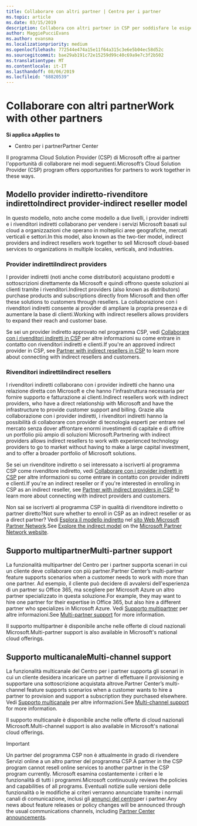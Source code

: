 ```yaml
---
title: Collaborare con altri partner | Centro per i partner
ms.topic: article
ms.date: 03/15/2019
description: Collabora con altri partner in CSP per soddisfare le esigenze dei clienti condivisi.
author: MaggiePucciEvans
ms.author: evansma
ms.localizationpriority: medium
ms.openlocfilehash: 772544e474a15e11f64a315c3e6e5b04ec58d52c
ms.sourcegitcommit: bae29ab191c72e15259d99c40c69a9e7c3f2b502
ms.translationtype: MT
ms.contentlocale: it-IT
ms.lasthandoff: 08/06/2019
ms.locfileid: "68820539"
---
```

# <a name="work-with-other-partners"></a><span data-ttu-id="f328e-103">Collaborare con altri partner</span><span class="sxs-lookup"><span data-stu-id="f328e-103">Work with other partners</span></span>

<span data-ttu-id="f328e-104">**Si applica a**</span><span class="sxs-lookup"><span data-stu-id="f328e-104">**Applies to**</span></span>

-  <span data-ttu-id="f328e-105">Centro per i partner</span><span class="sxs-lookup"><span data-stu-id="f328e-105">Partner Center</span></span>

<span data-ttu-id="f328e-106">Il programma Cloud Solution Provider (CSP) di Microsoft offre ai partner l'opportunità di collaborare nei modi seguenti.</span><span class="sxs-lookup"><span data-stu-id="f328e-106">Microsoft’s Cloud Solution Provider (CSP) program offers opportunities for partners to work together in these ways.</span></span>

## <a name="indirect-provider-indirect-reseller-model"></a><span data-ttu-id="f328e-107">Modello provider indiretto-rivenditore indiretto</span><span class="sxs-lookup"><span data-stu-id="f328e-107">Indirect provider-indirect reseller model</span></span>

<span data-ttu-id="f328e-108">In questo modello, noto anche come modello a due livelli, i provider indiretti e i rivenditori indiretti collaborano per vendere i servizi Microsoft basati sul cloud a organizzazioni che operano in molteplici aree geografiche, mercati verticali e settori.</span><span class="sxs-lookup"><span data-stu-id="f328e-108">In this model, also known as the two-tier model, indirect providers and indirect resellers work together to sell Microsoft cloud-based services to organizations in multiple locales, verticals, and industries.</span></span> 

### <a name="indirect-providers"></a><span data-ttu-id="f328e-109">Provider indiretti</span><span class="sxs-lookup"><span data-stu-id="f328e-109">Indirect providers</span></span>

<span data-ttu-id="f328e-110">I provider indiretti (noti anche come distributori) acquistano prodotti e sottoscrizioni direttamente da Microsoft e quindi offrono queste soluzioni ai clienti tramite i rivenditori.</span><span class="sxs-lookup"><span data-stu-id="f328e-110">Indirect providers (also known as distributors) purchase products and subscriptions directly from Microsoft and then offer these solutions to customers through resellers.</span></span> <span data-ttu-id="f328e-111">La collaborazione con i rivenditori indiretti consente ai provider di ampliare la propria presenza e di aumentare la base di clienti.</span><span class="sxs-lookup"><span data-stu-id="f328e-111">Working with indirect resellers allows providers to expand their reach and customer base.</span></span> 

<span data-ttu-id="f328e-112">Se sei un provider indiretto approvato nel programma CSP, vedi [Collaborare con i rivenditori indiretti in CSP](indirect-provider-tasks-in-partner-center.md) per altre informazioni su come entrare in contatto con rivenditori indiretti e clienti.</span><span class="sxs-lookup"><span data-stu-id="f328e-112">If you're an approved indirect provider in CSP, see [Partner with indirect resellers in CSP](indirect-provider-tasks-in-partner-center.md) to learn more about connecting with indirect resellers and customers.</span></span> 

### <a name="indirect-resellers"></a><span data-ttu-id="f328e-113">Rivenditori indiretti</span><span class="sxs-lookup"><span data-stu-id="f328e-113">Indirect resellers</span></span> 

<span data-ttu-id="f328e-114">I rivenditori indiretti collaborano con i provider indiretti che hanno una relazione diretta con Microsoft e che hanno l'infrastruttura necessaria per fornire supporto e fatturazione ai clienti.</span><span class="sxs-lookup"><span data-stu-id="f328e-114">Indirect resellers work with indirect providers, who have a direct relationship with Microsoft and have the infrastructure to provide customer support and billing.</span></span> <span data-ttu-id="f328e-115">Grazie alla collaborazione con i provider indiretti, i rivenditori indiretti hanno la possibilità di collaborare con provider di tecnologia esperti per entrare nel mercato senza dover affrontare enormi investimenti di capitale e di offrire un portfolio più ampio di soluzioni Microsoft.</span><span class="sxs-lookup"><span data-stu-id="f328e-115">Partnering with indirect providers allows indirect resellers to work with experienced technology providers to go to market without having to make a large capital investment, and to offer a broader portfolio of Microsoft solutions.</span></span> 

<span data-ttu-id="f328e-116">Se sei un rivenditore indiretto o sei interessato a iscriverti al programma CSP come rivenditore indiretto, vedi [Collaborare con i provider indiretti in CSP](indirect-reseller-tasks-in-partner-center.md) per altre informazioni su come entrare in contatto con provider indiretti e clienti.</span><span class="sxs-lookup"><span data-stu-id="f328e-116">If you're an indirect reseller or if you're interested in enrolling in CSP as an indirect reseller, see [Partner with indirect providers in CSP](indirect-reseller-tasks-in-partner-center.md) to learn more about connecting with indirect providers and customers.</span></span>

<span data-ttu-id="f328e-117">Non sai se iscriverti al programma CSP in qualità di rivenditore indiretto o partner diretto?</span><span class="sxs-lookup"><span data-stu-id="f328e-117">Not sure whether to enroll in CSP as an indirect reseller or as a direct partner?</span></span> <span data-ttu-id="f328e-118">Vedi [Esplora il modello indiretto](https://partner.microsoft.com/cloud-solution-provider/indirect) nel [sito Web Microsoft Partner Network](https://partner.microsoft.com).</span><span class="sxs-lookup"><span data-stu-id="f328e-118">See [Explore the indirect model](https://partner.microsoft.com/cloud-solution-provider/indirect) on the [Microsoft Partner Network website](https://partner.microsoft.com).</span></span>   

## <a name="multi-partner-support"></a><span data-ttu-id="f328e-119">Supporto multipartner</span><span class="sxs-lookup"><span data-stu-id="f328e-119">Multi-partner support</span></span>

<span data-ttu-id="f328e-120">La funzionalità multipartner del Centro per i partner supporta scenari in cui un cliente deve collaborare con più partner.</span><span class="sxs-lookup"><span data-stu-id="f328e-120">Partner Center’s multi-partner feature supports scenarios when a customer needs to work with more than one partner.</span></span> <span data-ttu-id="f328e-121">Ad esempio, il cliente può decidere di avvalersi dell'esperienza di un partner su Office 365, ma scegliere per Microsoft Azure un altro partner specializzato in questa soluzione.</span><span class="sxs-lookup"><span data-stu-id="f328e-121">For example, they may want to hire one partner for their expertise in Office 365, but also hire a different partner who specializes in Microsoft Azure.</span></span> <span data-ttu-id="f328e-122">Vedi [Supporto multipartner](multipartner.md) per altre informazioni.</span><span class="sxs-lookup"><span data-stu-id="f328e-122">See [Multi-partner support](multipartner.md) for more information.</span></span>

<span data-ttu-id="f328e-123">Il supporto multipartner è disponibile anche nelle offerte di cloud nazionali Microsoft.</span><span class="sxs-lookup"><span data-stu-id="f328e-123">Multi-partner support is also available in Microsoft's national cloud offerings.</span></span> 

## <a name="multi-channel-support"></a><span data-ttu-id="f328e-124">Supporto multicanale</span><span class="sxs-lookup"><span data-stu-id="f328e-124">Multi-channel support</span></span>

<span data-ttu-id="f328e-125">La funzionalità multicanale del Centro per i partner supporta gli scenari in cui un cliente desidera incaricare un partner di effettuare il provisioning e supportare una sottoscrizione acquistata altrove.</span><span class="sxs-lookup"><span data-stu-id="f328e-125">Partner Center’s multi-channel feature supports scenarios when a customer wants to hire a partner to provision and support a subscription they purchased elsewhere.</span></span> <span data-ttu-id="f328e-126">Vedi [Supporto multicanale](multichannel.md) per altre informazioni.</span><span class="sxs-lookup"><span data-stu-id="f328e-126">See [Multi-channel support](multichannel.md) for more information.</span></span>

<span data-ttu-id="f328e-127">Il supporto multicanale è disponibile anche nelle offerte di cloud nazionali Microsoft.</span><span class="sxs-lookup"><span data-stu-id="f328e-127">Multi-channel support is also available in Microsoft's national cloud offerings.</span></span>

> [!IMPORTANT]  
> <span data-ttu-id="f328e-128">Un partner del programma CSP non è attualmente in grado di rivendere Servizi online a un altro partner del programma CSP.</span><span class="sxs-lookup"><span data-stu-id="f328e-128">A partner in the CSP program cannot resell online services to another partner in the CSP program currently.</span></span> <span data-ttu-id="f328e-129">Microsoft esamina costantemente i criteri e le funzionalità di tutti i programmi.</span><span class="sxs-lookup"><span data-stu-id="f328e-129">Microsoft continuously reviews the policies and capabilities of all programs.</span></span> <span data-ttu-id="f328e-130">Eventuali notizie sulle versioni delle funzionalità o le modifiche ai criteri verranno annunciate tramite i normali canali di comunicazione, inclusi gli [annunci del centro](https://partner.microsoft.com/pcv/announcements)per i partner.</span><span class="sxs-lookup"><span data-stu-id="f328e-130">Any news about feature releases or policy changes will be announced through the usual communications channels, including [Partner Center announcements](https://partner.microsoft.com/pcv/announcements).</span></span>